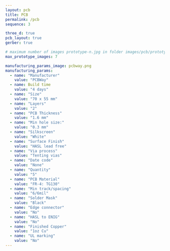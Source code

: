 ```yaml
---
layout: pcb
title: PCB
permalink: /pcb
sequence: 3

three_d: true
pcb_layout: true
gerber: true

# maximum number of images prototype-n.jpg in folder images/pcb/prototype
max_prototype_images: 7

manufacturing_params_image: pcbway.png
manufacturing_params:
  - name: "Manufacturer"
    value: "PCBWay"
  - name: Build time
    value: "4 days"
  - name: "Size"
    value: "70 x 55 mm"
  - name: "Layers"
    value: "2"
  - name: "PCB Thickness"
    value: "1.6 mm"
  - name: "Min hole size:"
    value: "0.3 mm"
  - name: "Silkscreen"
    value: "White"
  - name: "Surface Finish"
    value: "HASL lead free"
  - name: "Via process"
    value: "Tenting vias"
  - name: "Date code"
    value: "None"
  - name: "Quantity"
    value: "5"
  - name: "PCB Material"
    value: "FR-4: TG130"
  - name: "Min track/spacing"
    value: "6/6mil"
  - name: "Solder Mask"
    value: "Black"
  - name: "Edge connector"
    value: "No"
  - name: "HASL to ENIG"
    value: "No"
  - name: "Finished Copper"
    value: "1oz Cu"
  - name: "UL marking"
    value: "No"
---
```


<!-- display the comments in markdown, but not when rendered -->
<!-- markdownlint-disable MD033 -->

<!-- Steps to update hardware

Schematic in KiCad:
1. Change issue date and revision of the schematic:
    File > Page Settings > Issue Date
    File > Page Settings > Revision
1. Create a schematic PDF file `schematic.pdf`
    File > Print > Check Print sheet reference and title block > Print > Save as PDF > Title : Project name > Save in pcb/docs/schematic.pdf
1. Create a schematic PNG file `schematic.png`
    Open schematic.pdf in Preview > Format: PNG > Resolution 300 > schematic.png > images/pcb/schematic.png

PCB Layout in KiCad:
1. Change version number and date in layout Silscreen
1. Change revision and issue date of the layout:
    File > Page Settings > Issue Date
    File > Page Settings > Revision
1. Create a layout PDF file `layout.pdf`
    File > Print > Check
      - `F.Cu`, `B.Cu`,
      - `F.Paste`, `B.Paste`
      - `F.SilkScreen`, `B.SilkScreen`,
      - `F.Mask`, `B.Mask`,
      - `User.Drawings`,
      - `Edge.Cuts`,
      - `F.Courtyard`, `B.Courtyard`,
      - `F.Fab`, `B.Fab`
    > Save as PDF > Title : Project name >  Save in pcb/docs/layout.pdf
1. Create front layer screenshot of `layout-front.png`
    View > Uncheck Show Grid > Enable all Front layers > Disable F.Fab > Select Silscreen layer > Take a screenshot
1. Create back layer screenshot `layout-back.png`
    View > Uncheck Show Grid > Enable all Back layers > Disable B.Fab > Select Silscreen layer > Flip view for Back layer > Take a screenshot
1. Create screenshots of the 3D view
    - 3dview-back.png
    - 3dview-bottom.png
    - 3dview-front.png
    - 3dview-side1.png
    - 3dview-side2.png
    - 3dview-side3.png
    - 3dview-side4.png
    - 3dview-top.png
    - layout-back.png
    - layout-front.png

[Optional for manufacturing and post-manufacturing]
Gerbers: https://www.pcbway.com/blog/help_center/How_to_Generate_Gerber_and_Drill_Files_in_KiCad_7_0_ab0d12bb.html
Position file: https://www.pcbway.com/blog/help_center/Generate_Position_File_in_Kicad.html

Generate Gerbers:
1. File > "Fabrication Outputs" -> "Gerbers (.gbr)"
1. Output directory: `gerbers/`
1. Include layers:
    - F.Cu
    - B.Cu
    - F.Paste
    - B.Paste
    - F.SilkScreen
    - B.SilkScreen
    - F.Mask
    - B.Mask
    - Edge.Cuts
    - F.Courtyard
    - B.Courtyard
    - F.Fab
    - B.Fab
1. Check boxes in General Options
    - Plot reference designators
    - Check zone fills before plotting
    - Substract soldermask from silkscreen
1. Click "Plot"
1. Check the gerber files `*.gbr` in `gerbers` folder

Generate Drill Files:
1. Click "Generate Drill Files"
    1. Drill file format: Excellon > Oval holes Drill Mode: User route command (Recommended)
    1. Drill origin > Absolute
    1. Drill units > Millimeters
    1. Zeros Format > Decimal format (recommended)
    1. Map file format > Postscript
1. Click "Generate Drill Files"
1. Close the dialog
1. Check the drill files `*.drl` in `gerbers` folder

Generate Position file:
1. Place > Drill / File origin
1. File > Fabrication Outputs > Component placement (.pos)
1. Output directory: `gerbers/`
1. Click "Generate Position File"
1. Check *.pos file in `gerbers` folder

Compress and ZIP the `gerbers` folder and create a git tag with the version number.
1. Rename `gerbers` zip folder to project-gerbers-V1.0.0.zip
1. Create a git tag with the version number
    ```
    git tag -a V1.0.0 -m "Release V1.0.0"
    ```
1. Push the tag to the remote repository
    ```
    git push origin V1.0.0
    ```
-->
